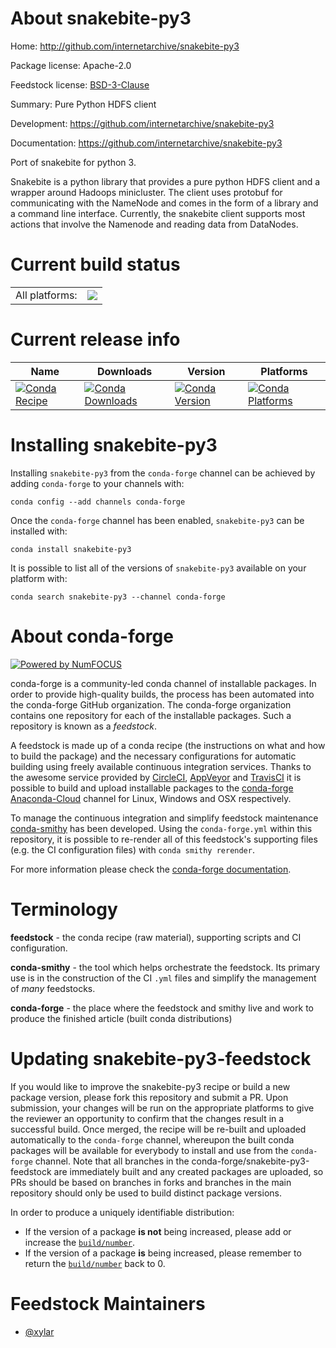 About snakebite-py3
===================

Home: http://github.com/internetarchive/snakebite-py3

Package license: Apache-2.0

Feedstock license: [BSD-3-Clause](https://github.com/conda-forge/snakebite-py3-feedstock/blob/master/LICENSE.txt)

Summary: Pure Python HDFS client

Development: https://github.com/internetarchive/snakebite-py3

Documentation: https://github.com/internetarchive/snakebite-py3

Port of snakebite for python 3.

Snakebite is a python library that provides a pure python HDFS client and a
wrapper around Hadoops minicluster. The client uses protobuf for
communicating with the NameNode and comes in the form of a library and a
command line interface. Currently, the snakebite client supports most
actions that involve the Namenode and reading data from DataNodes.


Current build status
====================


<table><tr><td>All platforms:</td>
    <td>
      <a href="https://dev.azure.com/conda-forge/feedstock-builds/_build/latest?definitionId=11864&branchName=master">
        <img src="https://dev.azure.com/conda-forge/feedstock-builds/_apis/build/status/snakebite-py3-feedstock?branchName=master">
      </a>
    </td>
  </tr>
</table>

Current release info
====================

| Name | Downloads | Version | Platforms |
| --- | --- | --- | --- |
| [![Conda Recipe](https://img.shields.io/badge/recipe-snakebite--py3-green.svg)](https://anaconda.org/conda-forge/snakebite-py3) | [![Conda Downloads](https://img.shields.io/conda/dn/conda-forge/snakebite-py3.svg)](https://anaconda.org/conda-forge/snakebite-py3) | [![Conda Version](https://img.shields.io/conda/vn/conda-forge/snakebite-py3.svg)](https://anaconda.org/conda-forge/snakebite-py3) | [![Conda Platforms](https://img.shields.io/conda/pn/conda-forge/snakebite-py3.svg)](https://anaconda.org/conda-forge/snakebite-py3) |

Installing snakebite-py3
========================

Installing `snakebite-py3` from the `conda-forge` channel can be achieved by adding `conda-forge` to your channels with:

```
conda config --add channels conda-forge
```

Once the `conda-forge` channel has been enabled, `snakebite-py3` can be installed with:

```
conda install snakebite-py3
```

It is possible to list all of the versions of `snakebite-py3` available on your platform with:

```
conda search snakebite-py3 --channel conda-forge
```


About conda-forge
=================

[![Powered by NumFOCUS](https://img.shields.io/badge/powered%20by-NumFOCUS-orange.svg?style=flat&colorA=E1523D&colorB=007D8A)](http://numfocus.org)

conda-forge is a community-led conda channel of installable packages.
In order to provide high-quality builds, the process has been automated into the
conda-forge GitHub organization. The conda-forge organization contains one repository
for each of the installable packages. Such a repository is known as a *feedstock*.

A feedstock is made up of a conda recipe (the instructions on what and how to build
the package) and the necessary configurations for automatic building using freely
available continuous integration services. Thanks to the awesome service provided by
[CircleCI](https://circleci.com/), [AppVeyor](https://www.appveyor.com/)
and [TravisCI](https://travis-ci.com/) it is possible to build and upload installable
packages to the [conda-forge](https://anaconda.org/conda-forge)
[Anaconda-Cloud](https://anaconda.org/) channel for Linux, Windows and OSX respectively.

To manage the continuous integration and simplify feedstock maintenance
[conda-smithy](https://github.com/conda-forge/conda-smithy) has been developed.
Using the ``conda-forge.yml`` within this repository, it is possible to re-render all of
this feedstock's supporting files (e.g. the CI configuration files) with ``conda smithy rerender``.

For more information please check the [conda-forge documentation](https://conda-forge.org/docs/).

Terminology
===========

**feedstock** - the conda recipe (raw material), supporting scripts and CI configuration.

**conda-smithy** - the tool which helps orchestrate the feedstock.
                   Its primary use is in the construction of the CI ``.yml`` files
                   and simplify the management of *many* feedstocks.

**conda-forge** - the place where the feedstock and smithy live and work to
                  produce the finished article (built conda distributions)


Updating snakebite-py3-feedstock
================================

If you would like to improve the snakebite-py3 recipe or build a new
package version, please fork this repository and submit a PR. Upon submission,
your changes will be run on the appropriate platforms to give the reviewer an
opportunity to confirm that the changes result in a successful build. Once
merged, the recipe will be re-built and uploaded automatically to the
`conda-forge` channel, whereupon the built conda packages will be available for
everybody to install and use from the `conda-forge` channel.
Note that all branches in the conda-forge/snakebite-py3-feedstock are
immediately built and any created packages are uploaded, so PRs should be based
on branches in forks and branches in the main repository should only be used to
build distinct package versions.

In order to produce a uniquely identifiable distribution:
 * If the version of a package **is not** being increased, please add or increase
   the [``build/number``](https://conda.io/docs/user-guide/tasks/build-packages/define-metadata.html#build-number-and-string).
 * If the version of a package **is** being increased, please remember to return
   the [``build/number``](https://conda.io/docs/user-guide/tasks/build-packages/define-metadata.html#build-number-and-string)
   back to 0.

Feedstock Maintainers
=====================

* [@xylar](https://github.com/xylar/)

